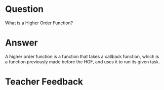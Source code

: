 # Question
What is a Higher Order Function?

# Answer
A higher order function is a function that takes a callback function, which is a function previously made before the HOF, and uses it to run its given task.

# Teacher Feedback
